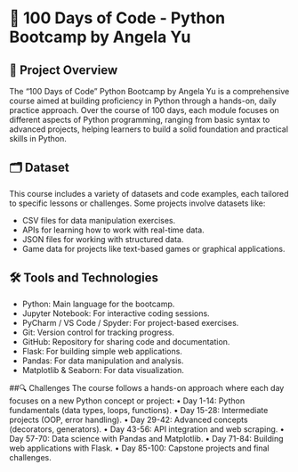 # 🐍 100 Days of Code - Python Bootcamp by Angela Yu

## 📝 Project Overview
The “100 Days of Code” Python Bootcamp by Angela Yu is a comprehensive course aimed at building proficiency in Python through a hands-on, daily practice approach. Over the course of 100 days, each module focuses on different aspects of Python programming, ranging from basic syntax to advanced projects, helping learners to build a solid foundation and practical skills in Python.

## 🗂️ Dataset
This course includes a variety of datasets and code examples, each tailored to specific lessons or challenges. Some projects involve datasets like:
- CSV files for data manipulation exercises.
- APIs for learning how to work with real-time data.
- JSON files for working with structured data.
- Game data for projects like text-based games or graphical applications.

## 🛠️ Tools and Technologies
- Python: Main language for the bootcamp.
- Jupyter Notebook: For interactive coding sessions.
- PyCharm / VS Code / Spyder: For project-based exercises.
- Git: Version control for tracking progress.
- GitHub: Repository for sharing code and documentation.
- Flask: For building simple web applications.
- Pandas: For data manipulation and analysis.
- Matplotlib & Seaborn: For data visualization.

##🔍 Challenges
The course follows a hands-on approach where each day focuses on a new Python concept or project:
• Day 1-14: Python fundamentals (data types, loops, functions).
• Day 15-28: Intermediate projects (OOP, error handling).
• Day 29-42: Advanced concepts (decorators, generators).
• Day 43-56: API integration and web scraping.
• Day 57-70: Data science with Pandas and Matplotlib.
• Day 71-84: Building web applications with Flask.
• Day 85-100: Capstone projects and final challenges.

